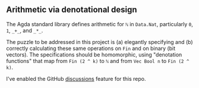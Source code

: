 ## Arithmetic via denotational design

The Agda standard library defines arithmetic for `ℕ` in `Data.Nat`, particularly `0`, `1`, `_+_`, and `_*_`.

The puzzle to be addressed in this project is (a) elegantly specifying and (b) correctly calculating these same operations on `Fin` and on binary (bit vectors).
The specifications should be homomorphic, using "denotation functions" that map from `Fin (2 ^ k)` to `ℕ` and from `Vec Bool n` to `Fin (2 ^ k)`.

I've enabled the GitHub [discussions](https://github.com/conal/denotational-arithmetic/discussions) feature for this repo.
